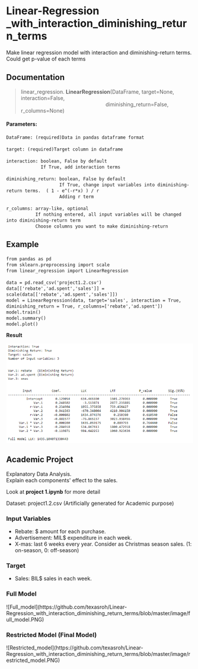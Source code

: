 # Linear-Regression<br>_with_interaction_diminishing_return_terms
Make linear regression model with interaction and diminishing-return terms. Could get p-value of each terms


<h2>Documentation</h2>


>linear_regression. <strong>LinearRegression</strong>(DataFrame, target=None, interaction=False,<br>
&nbsp; &nbsp; &nbsp; &nbsp; &nbsp; &nbsp; &nbsp; &nbsp; &nbsp; &nbsp; &nbsp; &nbsp; &nbsp; &nbsp; &nbsp; &nbsp;  &nbsp; &nbsp; &nbsp; &nbsp; &nbsp; &nbsp; &nbsp; &nbsp; &nbsp; &nbsp; &nbsp; &nbsp; &nbsp;
diminishing_return=False, r_columns=None)

<h4>Parameters:</h4>

```
DataFrame: (required)Data in pandas dataframe format

target: (required)Target column in dataframe

interaction: boolean, False by default
             If True, add interaction terms

diminishing_return: boolean, False by default
                    If True, change input variables into diminishing-return terms.  ( 1 - e^(-r*x) ) / r
                    Adding r term

r_columns: array-like, optional
           If nothing entered, all input variables will be changed into diminishing-return term
           Choose columns you want to make diminishing-return
```

<h2>Example</h2>

```
from pandas as pd
from sklearn.preprocessing import scale
from linear_regression import LinearRegression

data = pd.read_csv('project1.2.csv')
data[['rebate','ad.spent','sales']] = scale(data[['rebate','ad.spent','sales']])
model = LinearRegression(data, target='sales', interaction = True, diminishing_return = True, r_columns=['rebate','ad.spent'])
model.train()
model.summary()
model.plot()
```

<p><strong>Result</strong></p>

![Example result](https://github.com/texasroh/Linear-Regression_with_interaction_diminishing_return_terms/blob/master/image/project%20result.PNG)




<h2>Academic Project</h2>
<p>Explanatory Data Analysis.<br>
Explain each components' effect to the sales.</p>
<p>Look at <strong>project 1.ipynb</strong> for more detail</p>
<p>Dataset: project1.2.csv  (Artificially generated for Academic purpose)</p>

<h3>Input Variables</h3>
<ul>
  <li>Rebate: $ amount for each purchase.</li>
  <li>Advertisement: MIL$ expenditure in each week.</li>
  <li>X-mas: last 6 weeks every year. Consider as Christmas season sales. (1: on-season, 0: off-season)</li>
</ul>

<h3>Target</h3>
<ul>
  <li>Sales: BIL$ sales in each week.</li>
</ul>

<h3>Full Model</h3>
![Full_model](https://github.com/texasroh/Linear-Regression_with_interaction_diminishing_return_terms/blob/master/image/full_model.PNG)

<h3>Restricted Model (Final Model)</h3>
![Restricted_model](https://github.com/texasroh/Linear-Regression_with_interaction_diminishing_return_terms/blob/master/image/restricted_model.PNG)
